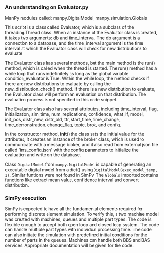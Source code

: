 ### An understanding on Evaluator.py
  
  ManPy modules called: manpy.DigitalModel, manpy.simulation.Globals
  
  This script is a class called Evaluator, which is a subclass of the threading.Thread class. When an instance of the Evaluator class is created, it takes two arguments: db and time_interval. The db argument is a connection to a database, and the time_interval argument is the time interval at which the Evaluator class will check for new distributions to evaluate.

The Evaluator class has several methods, but the main method is the run() method, which is called when the thread is started. The run() method has a while loop that runs indefinitely as long as the global variable condition_evaluator is True. Within the while loop, the method checks if there are new distributions to evaluate by calling the new_distribution_check() method. If there is a new distribution to evaluate, the Evaluator class will perform an evaluation on that distribution. The evaluation process is not specified in this code snippet.

The Evaluator class also has several attributes, including time_interval, flag, initialization, sim_time, num_replications, confidence, what_if, model, init_pos, distr_new, distr_old, ttr, start_time, time_change, time_demonstration, change_flag, topic, brok, and config.

In the constructor method, __init__() the class sets the initial value for the attributes, it creates an instance of the broker class, which is used to communicate with a message broker, and it also read from external json file called 'ims_config.json' with the config parameters to initialize the evaluation and write on the database.

 
  Class ```DigitalModel``` from ```manpy.DigitalModel``` is capable of generating an executable digital model from a dict() using ```DigitalModel(exec_model_temp, 1)```. Similar funtions were not found in SimPy. The ```Globals``` imported contains functions like extract mean value, confidence interval and convert distribution.
  
  ### SimPy execution
  SimPy is expected to have all the fundamental elements required for performing discrete element simulation. To verify this, a two machine model was created with machines, queues and multiple part types. The code is flexible enough to accept both open loop and closed loop system. The code can handle multiple part types with individual processing time. The code can also initiate the simulation with predefined initial conditions for the number of parts in the queues. Machines can handle both BBS and BAS services. Appropriate documentation will be given for the code.
  

